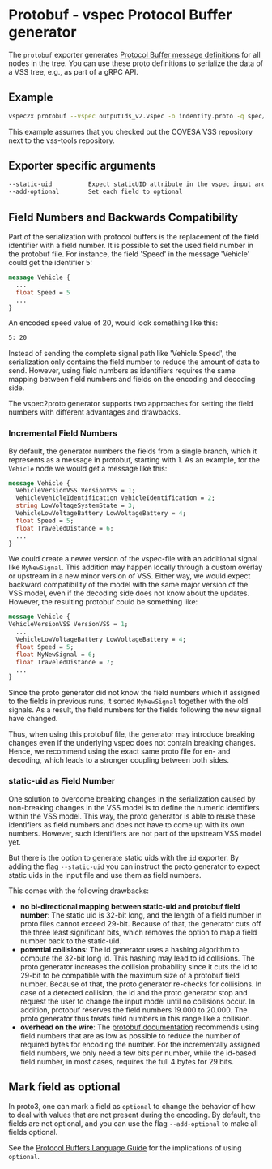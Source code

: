 # Protobuf - vspec Protocol Buffer generator

The `protobuf` exporter generates [Protocol Buffer message definitions](https://protobuf.dev) for all nodes in the tree. You can use these proto definitions to serialize the data of a VSS tree, e.g., as part of a gRPC API.

## Example

```bash
vspec2x protobuf --vspec outputIds_v2.vspec -o indentity.proto -q spec/quantities.yaml -u spec/units.yaml -e staticUID --static-uid --add-optional
```

This example assumes that you checked out the COVESA VSS repository next to the vss-tools repository.

## Exporter specific arguments

```bash
--static-uid          Expect staticUID attribute in the vspec input and use it as field number.
--add-optional        Set each field to optional
```

## Field Numbers and Backwards Compatibility

Part of the serialization with protocol buffers is the replacement of the field identifier with a field number. It is possible to set the used field number in the protobuf file. For instance, the field 'Speed' in the message 'Vehicle' could get the identifier 5:

```proto
message Vehicle {
  ...
  float Speed = 5
  ...
}
```

An encoded speed value of 20, would look something like this:

```bash
5: 20
```

Instead of sending the complete signal path like 'Vehicle.Speed', the serialization only contains the field number to reduce the amount of data to send. However, using field numbers as identifiers requires the same mapping between field numbers and fields on the encoding and decoding side.

The vspec2proto generator supports two approaches for setting the field numbers with different advantages and drawbacks.

### Incremental Field Numbers

By default, the generator numbers the fields from a single branch, which it represents as a message in protobuf, starting with 1. As an example, for the  `Vehicle` node we would get a message like this:

```proto
message Vehicle {
  VehicleVersionVSS VersionVSS = 1;
  VehicleVehicleIdentification VehicleIdentification = 2;
  string LowVoltageSystemState = 3;
  VehicleLowVoltageBattery LowVoltageBattery = 4;
  float Speed = 5;
  float TraveledDistance = 6;
  ...
}
```

We could create a newer version of the vspec-file with an additional signal like `MyNewSignal`. This addition may happen locally through a custom overlay or upstream in a new minor version of VSS. Either way, we would expect backward compatibility of the model with the same major version of the VSS model, even if the decoding side does not know about the updates. However, the resulting protobuf could be something like:

```proto
message Vehicle {
VehicleVersionVSS VersionVSS = 1;
  ...
  VehicleLowVoltageBattery LowVoltageBattery = 4;
  float Speed = 5;
  float MyNewSignal = 6;
  float TraveledDistance = 7;
  ...
}
```

Since the proto generator did not know the field numbers which it assigned to the fields in previous runs, it sorted `MyNewSignal` together with the old signals. As a result, the field numbers for the fields following the new signal have changed.

Thus, when using this protobuf file, the generator may introduce breaking changes even if the underlying vspec does not contain breaking changes. Hence, we recommend using the exact same proto file for en- and decoding, which leads to a stronger coupling between both sides.

### static-uid as Field Number

One solution to overcome breaking changes in the serialization caused by non-breaking changes in the VSS model is to define the numeric identifiers within the VSS model. This way, the proto generator is able to reuse these identifiers as field numbers and does not have to come up with its own numbers. However, such identifiers are not part of the upstream VSS model yet.

But there is the option to generate static uids with the `id` exporter.
By adding the flag `--static-uid` you can instruct the proto generator to expect static uids in the input file and use them as field numbers.

This comes with the following drawbacks:

* **no bi-directional mapping between static-uid and protobuf field number**: The static uid is 32-bit long, and the length of a field number in proto files cannot exceed 29-bit.
Because of that, the generator cuts off the three least significant bits, which removes the option to map a field number back to the static-uid.
* **potential collisions**: The id generator uses a hashing algorithm to compute the 32-bit long id. This hashing may lead to id collisions. The proto generator increases the collision probability since it cuts the id to 29-bit to be compatible with the maximum size of a protobuf field number.
Because of that, the proto generator re-checks for collisions. In case of a detected collision, the id and the proto generator stop and request the user to change the input model until no collisions occur.
In addition, protobuf reserves the field numbers 19.000 to 20.000. The proto generator thus treats field numbers in this range like a collision.
* **overhead on the wire**: The [protobuf documentation](https://protobuf.dev/programming-guides/proto3/#assigning) recommends using field numbers that are as low as possible to reduce the number of required bytes for encoding the number.
For the incrementally assigned field numbers, we only need a few bits per number, while the id-based field number, in most cases, requires the full 4 bytes for 29 bits.

## Mark field as optional

In proto3, one can mark a field as `optional` to change the behavior of how to deal with values that are not present during the encoding. By default, the fields are not optional, and you can use the flag `--add-optional` to make all fields optional.

See the [Protocol Buffers Language Guide](https://protobuf.dev/programming-guides/proto3/#field-labels) for the implications of using `optional`.
